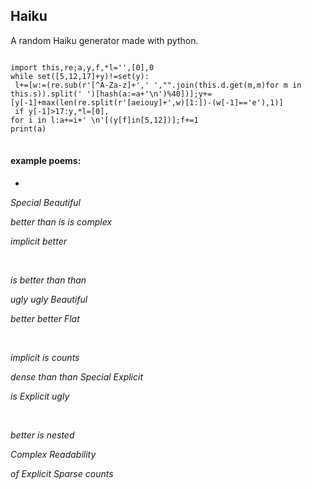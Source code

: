 ## Haiku

<!-- META A golfed random Haiku generator made with python META -->

A random Haiku generator made with python.

<pre>
<code class="language-python">
import this,re;a,y,f,*l='',[0],0
while set([5,12,17]+y)!=set(y):
 l+=[w:=(re.sub(r'[^A-Za-z]+',' ',"".join(this.d.get(m,m)for m in this.s)).split(' ')[hash(a:=a+'\n')%40])];y+=[y[-1]+max(len(re.split(r'[aeiouy]+',w)[1:])-(w[-1]=='e'),1)]
 if y[-1]>17:y,*l=[0],
for i in l:a+=i+' \n'[(y[f]in[5,12])];f+=1
print(a)
</code>
</pre>

#### example poems:

*
*Special Beautiful*

*better than is is complex*

*implicit better*

<br>

*is better than than*

*ugly ugly Beautiful*

*better better Flat*

<br>

*implicit is counts*

*dense than than Special Explicit*

*is Explicit ugly*

<br>

*better is nested*

*Complex Readability*

*of Explicit Sparse counts*




<!-- LAST EDITED 1706180462 LAST EDITED-->